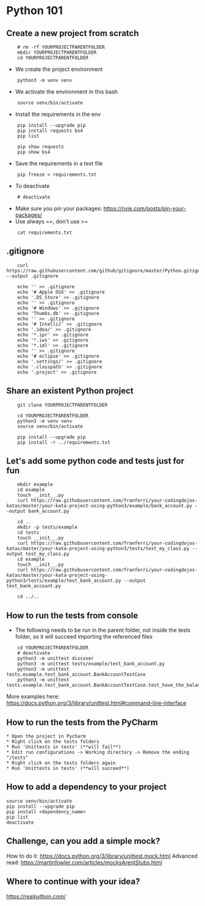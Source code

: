 # Python 101

## Create a new project from scratch
~~~~
    # rm -rf YOURPROJECTPARENTFOLDER
    mkdir YOURPROJECTPARENTFOLDER
    cd YOURPROJECTPARENTFOLDER
~~~~

* We create the project environment
~~~~
    python3 -m venv venv
~~~~
* We activate the environment in this bash
~~~~
    source venv/bin/activate
~~~~
* Install the requirements in the env
~~~~
    pip install --upgrade pip
    pip install requests bs4
    pip list

    pip show requests
    pip show bs4
~~~~
* Save the requirements in a text file
~~~~
    pip freeze > requirements.txt
~~~~
* To deactivate
~~~~
    # deactivate
~~~~
* Make sure you pin your packages: https://nvie.com/posts/pin-your-packages/
* Use always ==, don't use >=
~~~~
    cat requirements.txt
~~~~
## .gitignore
~~~~
    curl https://raw.githubusercontent.com/github/gitignore/master/Python.gitignore --output .gitignore
    
    echo '' >> .gitignore
    echo '# Apple OSX' >> .gitignore
    echo '.DS_Store' >> .gitignore
    echo '' >> .gitignore
    echo '# Windows' >> .gitignore
    echo 'Thumbs.db' >> .gitignore
    echo '' >> .gitignore
    echo '# IntelliJ' >> .gitignore
    echo '.idea/' >> .gitignore
    echo '*.ipr' >> .gitignore
    echo '*.iws' >> .gitignore
    echo '*.iml' >> .gitignore
    echo '' >> .gitignore
    echo '# eclipse' >> .gitignore
    echo '.settings/' >> .gitignore
    echo '.classpath' >> .gitignore
    echo '.project' >> .gitignore
~~~~
## Share an existent Python project
~~~~
    git clone YOURPROJECTPARENTFOLDER

    cd YOURPROJECTPARENTFOLDER
    python3 -m venv venv
    source venv/bin/activate

    pip install --upgrade pip
    pip install -r ../requirements.txt
~~~~
## Let's add some python code and tests just for fun
~~~~
    mkdir example
    cd example
    touch __init__.py
    curl https://raw.githubusercontent.com/franferri/your-codingdojos-katas/master/your-kata-project-using-python3/example/bank_account.py --output bank_account.py
    
    cd ..
    mkdir -p tests/example
    cd tests
    touch __init__.py
    curl https://raw.githubusercontent.com/franferri/your-codingdojos-katas/master/your-kata-project-using-python3/tests/test_my_class.py --output test_my_class.py
    cd example
    touch __init__.py
    curl https://raw.githubusercontent.com/franferri/your-codingdojos-katas/master/your-kata-project-using-python3/tests/example/test_bank_account.py --output test_bank_account.py
    
    cd ../..
~~~~
## How to run the tests from console
* The following needs to be run in the parent folder, not inside the tests folder, so it will succeed importing the referenced files
~~~~
    cd YOURPROJECTPARENTFOLDER
    # deactivate
    python3 -m unittest discover
    python3 -m unittest tests/example/test_bank_account.py
    python3 -m unittest tests.example.test_bank_account.BankAccountTestCase
    python3 -m unittest tests.example.test_bank_account.BankAccountTestCase.test_have_the_balance_increased_after_a_deposit
~~~~
More examples here: https://docs.python.org/3/library/unittest.html#command-line-interface

## How to run the tests from the PyCharm

    * Open the project in Pycharm
    * Right click on the tests folders
    * Run 'Unittests in tests' (**will fail**)
    * Edit run configurations -> Working directory -> Remove the ending "/tests"
    * Right click on the tests folders again
    * Run 'Unittests in tests' (**will succeed**)

## How to add a dependency to your project

    source venv/bin/activate
    pip install --upgrade pip
    pip install <dependency_name>
    pip list
    deactivate

## Challenge, can you add a simple mock?
How to do it: https://docs.python.org/3/library/unittest.mock.html
Advanced read: https://martinfowler.com/articles/mocksArentStubs.html

## Where to continue with your idea?
https://realpython.com/